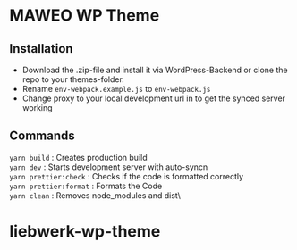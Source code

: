 # MAWEO WP Theme

## Installation

- Download the .zip-file and install it via WordPress-Backend or clone the repo to your themes-folder.
- Rename `env-webpack.example.js` to `env-webpack.js`
- Change proxy to your local development url in to get the synced server working

## Commands

`yarn build` : Creates production build\
`yarn dev` : Starts development server with auto-syncn\
`yarn prettier:check` : Checks if the code is formatted correctly\
`yarn prettier:format` : Formats the Code\
`yarn clean` : Removes node_modules and dist\
# liebwerk-wp-theme
